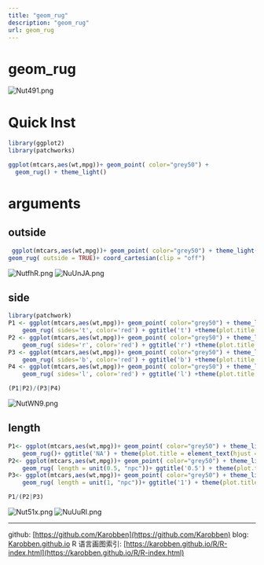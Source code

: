 ```yaml
---
title: "geom_rug"
description: "geom_rug"
url: geom_rug
---
```


# geom_rug
![Nut491.png](https://s1.ax1x.com/2020/06/19/Nut491.png)
# Quick Inst
```r
library(ggplot2)
library(patchworks)

ggplot(mtcars,aes(wt,mpg))+ geom_point( color="grey50") +
  geom_rug() + theme_light()
```

<a name="njg2Q"></a>
# arguments

<a name="wBLEt"></a>
## outside

```r
 ggplot(mtcars,aes(wt,mpg))+ geom_point( color="grey50") + theme_light()+
geom_rug( outside = TRUE)+ coord_cartesian(clip = "off")
```
![NutfhR.png](https://s1.ax1x.com/2020/06/19/NutfhR.png)
![NuUnJA.png](https://s1.ax1x.com/2020/06/19/NuUnJA.png)

<a name="eA81n"></a>
## side

```r
library(patchwork)
P1 <- ggplot(mtcars,aes(wt,mpg))+ geom_point( color="grey50") + theme_light()+
    geom_rug( sides='t', color='red') + ggtitle('t') +theme(plot.title = element_text(hjust = 0.5))
P2 <- ggplot(mtcars,aes(wt,mpg))+ geom_point( color="grey50") + theme_light()+
    geom_rug( sides='r', color='red') + ggtitle('r') +theme(plot.title = element_text(hjust = 0.5))
P3 <- ggplot(mtcars,aes(wt,mpg))+ geom_point( color="grey50") + theme_light()+
    geom_rug( sides='b', color='red') + ggtitle('b') +theme(plot.title = element_text(hjust = 0.5))
P4 <- ggplot(mtcars,aes(wt,mpg))+ geom_point( color="grey50") + theme_light()+
    geom_rug( sides='l', color='red') + ggtitle('l') +theme(plot.title = element_text(hjust = 0.5))

(P1|P2)/(P3|P4)
```
![NutWN9.png](https://s1.ax1x.com/2020/06/19/NutWN9.png)

<a name="154js"></a>
## length


```r
P1<- ggplot(mtcars,aes(wt,mpg))+ geom_point( color="grey50") + theme_light()+
    geom_rug()+ ggtitle('NA') + theme(plot.title = element_text(hjust = 0.5))
P2<- ggplot(mtcars,aes(wt,mpg))+ geom_point( color="grey50") + theme_light()+
    geom_rug( length = unit(0.5, "npc"))+ ggtitle('0.5') + theme(plot.title = element_text(hjust = 0.5))
P3<- ggplot(mtcars,aes(wt,mpg))+ geom_point( color="grey50") + theme_light()+
    geom_rug( length = unit(1, "npc"))+ ggtitle('1') + theme(plot.title = element_text(hjust = 0.5))

P1/(P2|P3)
```

![Nut51x.png](https://s1.ax1x.com/2020/06/19/Nut51x.png)
![NuUuRI.png](https://s1.ax1x.com/2020/06/19/NuUuRI.png)



---
github: [https://github.com/Karobben](https://github.com/Karobben)
blog: [Karobben.github.io](http://Karobben.github.io)
R 语言画图索引: [https://karobben.github.io/R/R-index.html](https://karobben.github.io/R/R-index.html)
